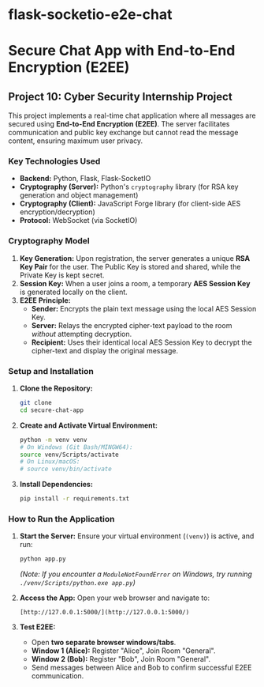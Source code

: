 # flask-socketio-e2e-chat

# Secure Chat App with End-to-End Encryption (E2EE)

## Project 10: Cyber Security Internship Project

This project implements a real-time chat application where all messages are secured using **End-to-End Encryption (E2EE)**. The server facilitates communication and public key exchange but cannot read the message content, ensuring maximum user privacy.

### Key Technologies Used

* **Backend:** Python, Flask, Flask-SocketIO
* **Cryptography (Server):** Python's `cryptography` library (for RSA key generation and object management)
* **Cryptography (Client):** JavaScript Forge library (for client-side AES encryption/decryption)
* **Protocol:** WebSocket (via SocketIO)

### Cryptography Model

1.  **Key Generation:** Upon registration, the server generates a unique **RSA Key Pair** for the user. The Public Key is stored and shared, while the Private Key is kept secret.
2.  **Session Key:** When a user joins a room, a temporary **AES Session Key** is generated locally on the client.
3.  **E2EE Principle:**
    * **Sender:** Encrypts the plain text message using the local AES Session Key.
    * **Server:** Relays the encrypted cipher-text payload to the room *without* attempting decryption.
    * **Recipient:** Uses their identical local AES Session Key to decrypt the cipher-text and display the original message.

### Setup and Installation

1.  **Clone the Repository:**
    ```bash
    git clone
    cd secure-chat-app
    ```

2.  **Create and Activate Virtual Environment:**
    ```bash
    python -m venv venv
    # On Windows (Git Bash/MINGW64):
    source venv/Scripts/activate
    # On Linux/macOS:
    # source venv/bin/activate
    ```

3.  **Install Dependencies:**
    ```bash
    pip install -r requirements.txt
    ```

### How to Run the Application

1.  **Start the Server:** Ensure your virtual environment (`(venv)`) is active, and run:
    ```bash
    python app.py
    ```
    *(Note: If you encounter a `ModuleNotFoundError` on Windows, try running `./venv/Scripts/python.exe app.py`)*

2.  **Access the App:** Open your web browser and navigate to:
    ```
    [http://127.0.0.1:5000/](http://127.0.0.1:5000/)
    ```

3.  **Test E2EE:**
    * Open **two separate browser windows/tabs**.
    * **Window 1 (Alice):** Register "Alice", Join Room "General".
    * **Window 2 (Bob):** Register "Bob", Join Room "General".
    * Send messages between Alice and Bob to confirm successful E2EE communication.

